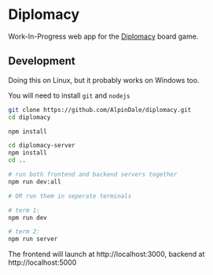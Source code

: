 # Diplomacy

Work-In-Progress web app for the [Diplomacy](https://en.wikipedia.org/wiki/Diplomacy_(game)) board game.

## Development

Doing this on Linux, but it probably works on Windows too.

You will need to install `git` and `nodejs`

```sh
git clone https://github.com/AlpinDale/diplomacy.git
cd diplomacy

npm install

cd diplomacy-server
npm install
cd ..

# run both frontend and backend servers together
npm run dev:all

# OR run them in seperate terminals

# term 1:
npm run dev

# term 2:
npm run server
```

The frontend will launch at http://localhost:3000, backend at http://localhost:5000